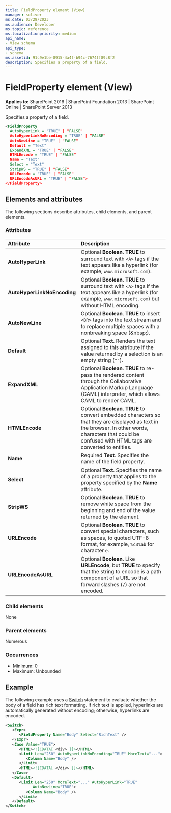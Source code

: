 ```yaml
---
title: FieldProperty element (View)
manager: soliver
ms.date: 03/28/2023
ms.audience: Developer
ms.topic: reference
ms.localizationpriority: medium
api_name:
- View schema
api_type:
- schema
ms.assetid: 91c9e1be-8915-4a4f-b94c-7674ff89c8f2
description: Specifies a property of a field.
---
```


# FieldProperty element (View)

**Applies to:** SharePoint 2016 | SharePoint Foundation 2013 | SharePoint Online | SharePoint Server 2013

Specifies a property of a field.

```XML
<FieldProperty
  AutoHyperLink = "TRUE" | "FALSE"
  AutoHyperLinkNoEncoding = "TRUE" | "FALSE"
  AutoNewLine = "TRUE" | "FALSE"
  Default = "Text"
  ExpandXML = "TRUE" | "FALSE"
  HTMLEncode = "TRUE" | "FALSE"
  Name = "Text"
  Select = "Text"
  StripWS = "TRUE" | "FALSE"
  URLEncode = "TRUE" | "FALSE"
  URLEncodeAsURL = "TRUE" | "FALSE">
</FieldProperty>
```

## Elements and attributes

The following sections describe attributes, child elements, and parent elements.

### Attributes

|        Attribute        |                                                                                               Description                                                                                                |
| :-------------------------- | :----------------------------------------------------------------------------------------------------------------------------------------------------------------------------------------------------------- |
| **AutoHyperLink**           | Optional **Boolean**. **TRUE** to surround text with `<A>` tags if the text appears like a hyperlink (for example, `www.microsoft.com`).                                                                     |
| **AutoHyperLinkNoEncoding** | Optional **Boolean**. **TRUE** to surround text with `<A>` tags if the text appears like a hyperlink (for example, `www.microsoft.com`) but without HTML encoding.                                           |
| **AutoNewLine**             | Optional **Boolean**. **TRUE** to insert `<BR>` tags into the text stream and to replace multiple spaces with a nonbreaking space (&amp;nbsp;).                                                              |
| **Default**                 | Optional **Text**. Renders the text assigned to this attribute if the value returned by a selection is an empty string (`""`).                                                                               |
| **ExpandXML**               | Optional **Boolean**. **TRUE** to re-pass the rendered content through the Collaborative Application Markup Language (CAML) interpreter, which allows CAML to render CAML.                                   |
| **HTMLEncode**              | Optional **Boolean**. **TRUE** to convert embedded characters so that they are displayed as text in the browser. In other words, characters that could be confused with HTML tags are converted to entities. |
| **Name**                    | Required **Text**. Specifies the name of the field property.                                                                                                                                                 |
| **Select**                  | Optional **Text**. Specifies the name of a property that applies to the property specified by the **Name** attribute.                                                                                        |
| **StripWS**                 | Optional **Boolean**. **TRUE** to remove white space from the beginning and end of the value returned by the element.                                                                                        |
| **URLEncode**               | Optional **Boolean**. **TRUE** to convert special characters, such as spaces, to quoted UTF-8 format, for example, `%c3%ab` for character `ë`.                                                               |
| **URLEncodeAsURL**          | Optional **Boolean**. Like **URLEncode**, but **TRUE** to specify that the string to encode is a path component of a URL so that forward slashes (`/`) are not encoded.                                      |

### Child elements

None

### Parent elements

Numerous

### Occurrences

- Minimum: 0
- Maximum: Unbounded

## Example

The following example uses a [Switch](switch-element-view.md) statement to evaluate whether the body of a field has rich text formatting. If rich text is applied, hyperlinks are automatically generated without encoding; otherwise, hyperlinks are encoded.

```XML
<Switch>
   <Expr>
      <FieldProperty Name="Body" Select="RichText" />
   </Expr>
   <Case Value="TRUE">
      <HTML><![CDATA[ <div> ]]></HTML>
      <Limit Len="250" AutoHyperLinkNoEncoding="TRUE" MoreText="...">
         <Column Name="Body" />
      </Limit>
      <HTML><![CDATA[ </div> ]]></HTML>
   </Case>
   <Default>
      <Limit Len="250" MoreText="..." AutoHyperLink="TRUE"
            AutoNewLine="TRUE">
         <Column Name="Body" />
      </Limit>
   </Default>
</Switch>
```
